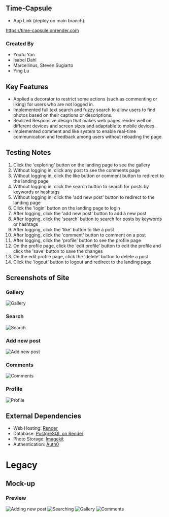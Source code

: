 ## Time-Capsule

- App Link (deploy on main branch):

https://time-capsule.onrender.com

### Created By

- Youfu Yan
- Isabel Dahl
- Marcellinus, Steven Sugiarto
- Ying Lu

## Key Features

- Applied a decorator to restrict some actions (such as commenting or liking) for users who are not logged in.
- Implemented full text search and fuzzy search to allow users to find photos based on their captions or descriptions.
- Realized Responsive design that makes web pages render well on different devices and screen sizes and adaptable to mobile devices.
- Implemented comment and like system to enable real-time communication and feedback among users without reloading the page.

## Testing Notes

1. Click the 'exploring' button on the landing page to see the gallery
2. Without logging in, click any post to see the comments page
3. Without logging in, click the like button or comment button to redirect to the landing page
4. Without logging in, click the search button to search for posts by keywords or hashtags
5. Without logging in, click the 'add new post' button to redirect to the landing page
6. Click the 'login' button on the landing page to login
7. After logging, click the 'add new post' button to add a new post
8. After logging, click the 'search' button to search for posts by keywords or hashtags
9. After logging, click the 'like' button to like a post
10. After logging, click the 'comment' button to comment on a post
11. After logging, click the 'profile' button to see the profile page
12. On the profile page, click the 'edit profile' button to edit the profile and click the 'save' button to save the changes
13. On the edit profile page, click the 'delete' button to delete a post
14. Click the 'logout' button to logout and redirect to the landing page

## Screenshots of Site

### Gallery

![Gallery](./Demo/gallery.png 'Gallery')

### Search

![Search](./Demo/search.png 'Search')

### Add new post

![Add new post](./Demo/addpost.png 'Add new post')

### Comments

![Comments](./Demo/comment.png 'Comments')

### Profile

![Profile](./Demo/profile.png 'Profile')

## External Dependencies

- Web Hosting: [Render](https://render.com/)
- Database: [PostgreSQL on Render](https://render.com/docs/postgres)
- Photo Storage: [Imagekit](https://imagekit.io/)
- Authentication: [Auth0](https://auth0.com/)

# Legacy

## Mock-up

### Preview

![](./Mockups/1.png 'Adding new post')
![](./Mockups/2.png 'Searching')
![](./Mockups/3.png 'Gallery')
![](./Mockups/4.png 'Comments')
